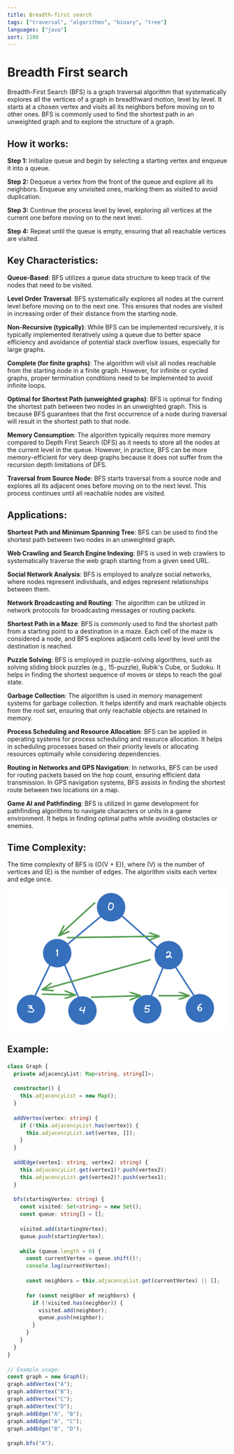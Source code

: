 ```yaml
---
title: Breadth-first search
tags: ["traversal", "algorithms", "binary", "tree"]
languages: ["java"]
sort: 1100
---
```


# Breadth First search

Breadth-First Search (BFS) is a graph traversal algorithm that systematically explores all the vertices of a graph in breadthward motion, level by level. It starts at a chosen vertex and visits all its neighbors before moving on to other ones. BFS is commonly used to find the shortest path in an unweighted graph and to explore the structure of a graph.

## How it works:

**Step 1:** Initialize queue and begin by selecting a starting vertex and enqueue it into a queue.

**Step 2:** Dequeue a vertex from the front of the queue and explore all its neighbors. Enqueue any unvisited ones, marking them as visited to avoid duplication.

**Step 3:** Continue the process level by level, exploring all vertices at the current one before moving on to the next level.

**Step 4:** Repeat until the queue is empty, ensuring that all reachable vertices are visited.

## Key Characteristics:

**Queue-Based**: BFS utilizes a queue data structure to keep track of the nodes that need to be visited.

**Level Order Traversal**: BFS systematically explores all nodes at the current level before moving on to the next one. This ensures that nodes are visited in increasing order of their distance from the starting node.

**Non-Recursive (typically)**: While BFS can be implemented recursively, it is typically implemented iteratively using a queue due to better space efficiency and avoidance of potential stack overflow issues, especially for large graphs.

**Complete (for finite graphs)**: The algorithm will visit all nodes reachable from the starting node in a finite graph. However, for infinite or cycled graphs, proper termination conditions need to be implemented to avoid infinite loops.

**Optimal for Shortest Path (unweighted graphs)**: BFS is optimal for finding the shortest path between two nodes in an unweighted graph. This is because BFS guarantees that the first occurrence of a node during traversal will result in the shortest path to that node.

**Memory Consumption**: The algorithm typically requires more memory compared to Depth First Search (DFS) as it needs to store all the nodes at the current level in the queue. However, in practice, BFS can be more memory-efficient for very deep graphs because it does not suffer from the recursion depth limitations of DFS.

**Traversal from Source Node**: BFS starts traversal from a source node and explores all its adjacent ones before moving on to the next level. This process continues until all reachable nodes are visited.

## Applications:

**Shortest Path and Minimum Spanning Tree**: BFS can be used to find the shortest path between two nodes in an unweighted graph.

**Web Crawling and Search Engine Indexing**: BFS is used in web crawlers to systematically traverse the web graph starting from a given seed URL.

**Social Network Analysis**: BFS is employed to analyze social networks, where nodes represent individuals, and edges represent relationships between them.

**Network Broadcasting and Routing**: The algorithm can be utilized in network protocols for broadcasting messages or routing packets. 

**Shortest Path in a Maze**: BFS is commonly used to find the shortest path from a starting point to a destination in a maze. Each cell of the maze is considered a node, and BFS explores adjacent cells level by level until the destination is reached.

**Puzzle Solving**: BFS is employed in puzzle-solving algorithms, such as solving sliding block puzzles (e.g., 15-puzzle), Rubik's Cube, or Sudoku. It helps in finding the shortest sequence of moves or steps to reach the goal state.

**Garbage Collection**: The algorithm is used in memory management systems for garbage collection. It helps identify and mark reachable objects from the root set, ensuring that only reachable objects are retained in memory.

**Process Scheduling and Resource Allocation**: BFS can be applied in operating systems for process scheduling and resource allocation. It helps in scheduling processes based on their priority levels or allocating resources optimally while considering dependencies.

**Routing in Networks and GPS Navigation**: In networks, BFS can be used for routing packets based on the hop count, ensuring efficient data transmission. In GPS navigation systems, BFS assists in finding the shortest route between two locations on a map.

**Game AI and Pathfinding**: BFS is utilized in game development for pathfinding algorithms to navigate characters or units in a game environment. It helps in finding optimal paths while avoiding obstacles or enemies.

## Time Complexity:

The time complexity of BFS is \(O(V + E)\), where \(V\) is the number of vertices and \(E\) is the number of edges. The algorithm visits each vertex and edge once.

![Breadth first search](https://raw.githubusercontent.com/AndersDeath/holy-theory/main/images/breadth-first-search.png)

## Example:

```typescript
class Graph {
  private adjacencyList: Map<string, string[]>;

  constructor() {
    this.adjacencyList = new Map();
  }

  addVertex(vertex: string) {
    if (!this.adjacencyList.has(vertex)) {
      this.adjacencyList.set(vertex, []);
    }
  }

  addEdge(vertex1: string, vertex2: string) {
    this.adjacencyList.get(vertex1)?.push(vertex2);
    this.adjacencyList.get(vertex2)?.push(vertex1);
  }

  bfs(startingVertex: string) {
    const visited: Set<string> = new Set();
    const queue: string[] = [];

    visited.add(startingVertex);
    queue.push(startingVertex);

    while (queue.length > 0) {
      const currentVertex = queue.shift()!;
      console.log(currentVertex);

      const neighbors = this.adjacencyList.get(currentVertex) || [];

      for (const neighbor of neighbors) {
        if (!visited.has(neighbor)) {
          visited.add(neighbor);
          queue.push(neighbor);
        }
      }
    }
  }
}

// Example usage:
const graph = new Graph();
graph.addVertex("A");
graph.addVertex("B");
graph.addVertex("C");
graph.addVertex("D");
graph.addEdge("A", "B");
graph.addEdge("A", "C");
graph.addEdge("B", "D");

graph.bfs("A");
```
